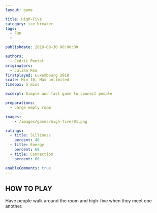 ```yaml
---
layout: game

title: High-Five
category: ice breaker
tags:
  - Fun
  - 

publishdate: 2018-09-30 00:00:00

authors: 
  - Cédric Pontet
originators: 
  - Julian Kea
firstplayed: Luxembourg 2018
scale: Min 10, Max unlimited
timebox: 5 mins

excerpt: Simple and fast game to connect people

preparations:
  - Large empty room

images:
    - /images/games/high-five/01.png

ratings:
  - title: Silliness
    percent: 40
  - title: Energy
    percent: 60
  - title: Connection
    percent: 60

enableComments: true
---
```


## HOW TO PLAY

Have people walk around the room and high-five when they meet one another.